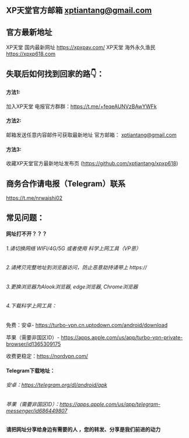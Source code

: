 ## XP天堂官方邮箱 xptiantang@gmail.com
## 官方最新地址
XP天堂 国内最新网址 https://xpxpav.com/
XP天堂 海外永久渔民 https://xpxp618.com

## 失联后如何找到回家的路👇：
#### 方法1:
加入XP天堂 电报官方群群：https://t.me/+feqeAUNVzBAwYWFk
#### 方法2:
邮箱发送任意内容邮件可获取最新地址 官方邮箱： xptiantang@gmail.com
#### 方法3:
收藏XP天堂官方最新地址发布页 (https://github.com/xptiantang/xpxp618)
## 商务合作请电报（Telegram）联系
https://t.me/nrwaishi02

## 常见问题：
#### 网址打不开？？？
###### 1.请切换网络 WIFI/4G/5G 或者使用 科学上网工具（VP恩）
###### 2.请拷贝完整地址到浏览器访问，防止恶意劫持请带上 https://
###### 3.更换浏览器为Alook浏览器, edge浏览器, Chrome浏览器
###### 4.下载科学上网工具：
免费：安卓- https://turbo-vpn.cn.uptodown.com/android/download

苹果（需要非国区ID）- https://apps.apple.com/us/app/turbo-vpn-private-browser/id1365309175 

收费更稳定：https://nordvpn.com/ 

#### Telegram下载地址：
###### 安卓：https://telegram.org/dl/android/apk
###### 苹果（需要非国区ID）：https://apps.apple.com/us/app/telegram-messenger/id686449807 

#### 请把网址分享给身边有需要的人 ，您的转发、分享是我们前进的动力
